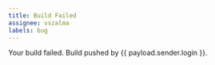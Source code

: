 ```yaml
---
title: Build Failed
assignee: vszalma
labels: bug
---
```

Your build failed. Build pushed by {{ payload.sender.login }}.
